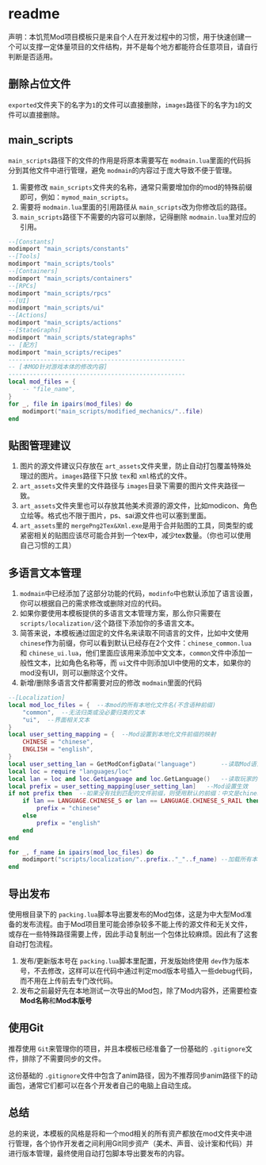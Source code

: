 # readme

声明：本饥荒Mod项目模板只是来自个人在开发过程中的习惯，用于快速创建一个可以支撑一定体量项目的文件结构，并不是每个地方都能符合任意项目，请自行判断是否适用。

## 删除占位文件

`exported`文件夹下的名字为`1`的文件可以直接删除，`images`路径下的名字为`1`的文件可以直接删除。

## main_scripts

`main_scripts`路径下的文件的作用是将原本需要写在 `modmain.lua`里面的代码拆分到其他文件中进行管理，避免 `modmain`的内容过于庞大导致不便于管理。

1. 需要修改 `main_scripts`文件夹的名称，通常只需要增加你的mod的特殊前缀即可，例如：`mymod_main_scripts`。
2. 需要将 `modmain.lua`里面的引用路径从 `main_scripts`改为你修改后的路径。
3. `main_scripts`路径下不需要的内容可以删除，记得删除 `modmain.lua`里对应的引用。

```lua
--[Constants]
modimport "main_scripts/constants"
--[Tools]
modimport "main_scripts/tools"
--[Containers]
modimport "main_scripts/containers"
--[RPCs]
modimport "main_scripts/rpcs"
--[UI]
modimport "main_scripts/ui"
--[Actions]
modimport "main_scripts/actions"
--[StateGraphs]
modimport "main_scripts/stategraphs"
-- [配方]
modimport "main_scripts/recipes"
--------------------------------------------------
-- [本MOD针对游戏本体的修改内容]
--------------------------------------------------
local mod_files = {
    -- "file_name",
}
for _, file in ipairs(mod_files) do
    modimport("main_scripts/modified_mechanics/"..file)
end
```

## 贴图管理建议

1. 图片的源文件建议只存放在 `art_assets`文件夹里，防止自动打包覆盖特殊处理过的图片。`images`路径下只放 `tex`和 `xml`格式的文件。
2. `art_assets`文件夹里的文件路径与 `images`目录下需要的图片文件夹路径一致。
3. `art_assets`文件夹里也可以存放其他美术资源的源文件，比如modicon、角色立绘等。格式也不限于图片，ps、sai源文件也可以塞到里面。
4. `art_assets`里的 `mergePng2Tex&Xml.exe`是用于合并贴图的工具，同类型的或紧密相关的贴图应该尽可能合并到一个tex中，减少tex数量。（你也可以使用自己习惯的工具）

## 多语言文本管理

1. `modmain`中已经添加了这部分功能的代码，`modinfo`中也默认添加了语言设置，你可以根据自己的需求修改或删除对应的代码。
2. 如果你要使用本模板提供的多语言文本管理方案，那么你只需要在 `scripts/localization/`这个路径下添加你的多语言文本。
3. 简答来说，本模板通过固定的文件名来读取不同语言的文件，比如中文使用 `chinese`作为前缀，你可以看到默认已经存在2个文件：`chinese_common.lua`和 `chinese_ui.lua`，他们里面应该用来添加中文文本，`common`文件中添加一般性文本，比如角色名称等，而 `ui`文件中则添加UI中使用的文本，如果你的mod没有UI，则可以删除这个文件。
4. 新增/删除多语言文件都需要对应的修改 `modmain`里面的代码

```lua
--[Localization]
local mod_loc_files = {  --本mod的所有本地化文件名(不含语种前缀)
    "common",  --无法归类或没必要归类的文本
    "ui",  --界面相关文本
}
local user_setting_mapping = {  --Mod设置到本地化文件前缀的映射
    CHINESE = "chinese",
    ENGLISH = "english",
}
local user_setting_lan = GetModConfigData("language")       --读取Mod语言自定义设置
local loc = require "languages/loc"
local lan = loc and loc.GetLanguage and loc.GetLanguage()   --读取玩家的客户端语言设置
local prefix = user_setting_mapping[user_setting_lan]   --Mod设置生效
if not prefix then  --如果没有找到匹配的文件前缀，则使用默认的前缀：中文是chinese，其他的都是english
    if lan == LANGUAGE.CHINESE_S or lan == LANGUAGE.CHINESE_S_RAIL then
        prefix = "chinese"
    else
        prefix = "english"
    end
end

for _, f_name in ipairs(mod_loc_files) do
    modimport("scripts/localization/"..prefix.."_"..f_name)	--加载所有本地化文件
end
```

## 导出发布

使用根目录下的 `packing.lua`脚本导出要发布的Mod包体，这是为中大型Mod准备的发布流程。由于Mod项目里可能会掺杂较多不能上传的源文件和无关文件，或存在一些特殊路径需要上传，因此手动复制出一个包体比较麻烦。因此有了这套自动打包流程。

1. 发布/更新版本号在 `packing.lua`脚本里配置，开发版始终使用 `dev`作为版本号，不去修改，这样可以在代码中通过判定mod版本号插入一些debug代码，而不用在上传前去专门改代码。
2. 发布之前最好先在本地测试一次导出的Mod包，除了Mod内容外，还需要检查**Mod名称**和**Mod本版号**

## 使用Git

推荐使用 `Git`来管理你的项目，并且本模板已经准备了一份基础的 `.gitignore`文件，排除了不需要同步的文件。

这份基础的 `.gitignore`文件中包含了anim路径，因为不推荐同步anim路径下的动画包，通常它们都可以在各个开发者自己的电脑上自动生成。

## 总结

总的来说，本模板的风格是将和一个mod相关的所有资产都放在mod文件夹中进行管理，各个协作开发者之间利用Git同步资产（美术、声音、设计案和代码）并进行版本管理，最终使用自动打包脚本导出要发布的内容。
